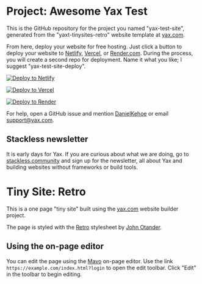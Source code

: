 # Project: Awesome Yax Test

This is the GitHub repository for the project you named "yax-test-site", generated from the "yaxt-tinysites-retro" website template at [yax.com](https://yax.com).

From here, deploy your website for free hosting. Just click a button to deploy your website to [Netlify](https://www.netlify.com/), [Vercel](https://vercel.com/), or [Render.com](https://render.com/). During the process, you will create a second repo for deployment. Name it what you like; I suggest "yax-test-site-deploy".

[![Deploy to Netlify](https://www.netlify.com/img/deploy/button.svg)](https://app.netlify.com/start/deploy?repository=https://github.com/seekayel/yax-test-site)

[![Deploy to Vercel](https://vercel.com/button)](https://vercel.com/import/project?template=https://github.com/seekayel/yax-test-site)

[![Deploy to Render](https://render.com/images/deploy-to-render-button.svg)](https://render.com/deploy)

For help, open a GitHub issue and mention [DanielKehoe](https://github.com/DanielKehoe) or email [support@yax.com](mailto:support@yax.com?subject=[GitHub]%20yax-test-site).

## Stackless newsletter

It is early days for Yax. If you are curious about what we are doing, go to [stackless.community](https://stackless.community/) and sign up for the newsletter, all about Yax and building websites without frameworks or build tools.



# Tiny Site: Retro

This is a one page "tiny site" built using the [yax.com](https://yax.com/) website builder project.

The page is styled with the [Retro](https://kimeiga.github.io/bahunya/) stylesheet by [John Otander](https://johno.com/).

## Using the on-page editor

You can edit the page using the [Mavo](https://mavo.io/) on-page editor. Use the link `https://example.com/index.html?login` to open the edit toolbar. Click "Edit" in the toolbar to begin editing.
